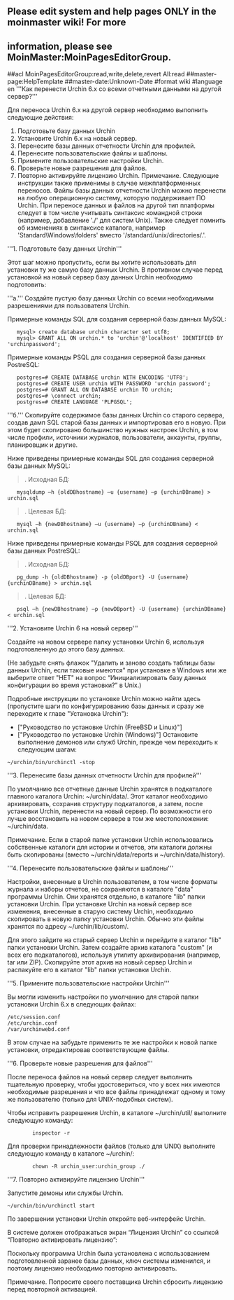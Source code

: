 ## Please edit system and help pages ONLY in the moinmaster wiki! For more
## information, please see MoinMaster:MoinPagesEditorGroup.
##acl MoinPagesEditorGroup:read,write,delete,revert All:read
##master-page:HelpTemplate
##master-date:Unknown-Date
#format wiki
#language en
'''Как перенести Urchin 6.x со всеми отчетными данными на другой сервер?'''

Для переноса Urchin 6.x на другой сервер необходимо выполнить следующие действия:

  1. Подготовьте базу данных Urchin
  1. Установите Urchin 6.x на новый сервер.
  1. Перенесите базы данных отчетности Urchin для профилей.
  1. Перенесите пользовательские файлы и шаблоны.
  1. Примените пользовательские настройки Urchin.
  1. Проверьте новые разрешения для файлов.
  1. Повторно активируйте лицензию Urchin.
Примечание. Следующие инструкции также применимы в случае межплатформенных переносов. Файлы базы данных отчетности Urchin можно перенести на любую операционную систему, которую поддерживает ПО Urchin. При переносе данных и файлов на другой тип платформы следует в том числе учитывать синтаксис командной строки (например, добавление './' для систем Unix). Также следует помнить об изменениях в синтаксисе каталога, например 'Standard\Windows\folders\' вместо '/standard/unix/directories/.'.

'''1. Подготовьте базу данных Urchin'''

Этот шаг можно пропустить, если вы хотите использовать для установки ту же самую базу данных Urchin. В противном случае перед установкой на новый сервер базу данных Urchin необходимо подготовить:

'''а.'''      Создайте пустую базу данных Urchin со всеми необходимыми разрешениями для пользователя Urchin.

Примерные команды SQL для создания серверной базы данных MySQL:

```
   mysql> create database urchin character set utf8;
   mysql> GRANT ALL ON urchin.* to 'urchin'@'localhost' IDENTIFIED BY 'urchinpassword';
```
Примерные команды PSQL для создания серверной базы данных PostreSQL:

```
   postgres=# CREATE DATABASE urchin WITH ENCODING 'UTF8';
   postgres=# CREATE USER urchin WITH PASSWORD 'urchin password';
   postgres=# GRANT ALL ON DATABASE urchin TO urchin;
   postgres=# \connect urchin;
   postgres=# CREATE LANGUAGE 'PLPGSQL';
```
'''б.'''      Скопируйте содержимое базы данных Urchin со старого сервера, создав дамп SQL старой базы данных и импортировав его в новую. При этом будет скопировано большинство нужных настроек Urchin, в том числе профили, источники журналов, пользователи, аккаунты, группы, планировщик и другие.

Ниже приведены примерные команды SQL для создания серверной базы данных MySQL:

> . Исходная БД:
```
   mysqldump –h {oldDBhostname} –u {username} –p {urchinDBname} > urchin.sql
```
> . Целевая БД:
```
   mysql –h {newDBhostname} –u {username} –p {urchinDBname} < urchin.sql
```
Ниже приведены примерные команды PSQL для создания серверной базы данных PostreSQL:

> . Исходная БД:
```
   pg_dump -h {oldDBhostname} -p {oldDBport} -U {username} {urchinDBname} > urchin.sql
```
> . Целевая БД:
```
   psql –h {newDBhostname} –p {newDBport} -U {username} {urchinDBname} < urchin.sql
```
'''2. Установите Urchin 6 на новый сервер'''

Создайте на новом сервере папку установки Urchin 6, используя подготовленную до этого базу данных.

(Не забудьте снять флажок "Удалить и заново создать таблицы базы данных Urchin, если таковые имеются" при установке в Windows или же выберите ответ "НЕТ" на вопрос “Инициализировать базу данных конфигурации во время установки?” в Unix.)

Подробные инструкции по установке Urchin можно найти здесь (пропустите шаги по конфигурированию базы данных и сразу же переходите к главе "Установка Urchin"):

  * ["Руководство по установке Urchin (FreeBSD и Linux)"]
  * ["Руководство по установке Urchin (Windows)"]
Остановите выполнение демонов или служб Urchin, прежде чем переходить к следующим шагам:

```
~/urchin/bin/urchinctl -stop
```
'''3. Перенесите базы данных отчетности Urchin для профилей'''

По умолчанию все отчетные данные Urchin хранятся в подкаталоге главного каталога Urchin: ~/urchin/data/. Этот каталог необходимо архивировать, сохранив структуру подкаталогов, а затем, после установки Urchin, перенести на новый сервер. По возможности его лучше восстановить на новом сервере в том же местоположении: ~/urchin/data.

Примечание. Если в старой папке установки Urchin использовались собственные каталоги для истории и отчетов, эти каталоги должны быть скопированы (вместо ~/urchin/data/reports и ~/urchin/data/history).

'''4. Перенесите пользовательские файлы и шаблоны'''

Настройки, внесенные в Urchin пользователем, в том числе форматы журнала и наборы отчетов, не сохраняются в каталоге "data" программы Urchin. Они хранятся отдельно, в каталоге "lib" папки установки Urchin. При установке Urchin на новый сервер все изменения, внесенные в старую систему Urchin, необходимо скопировать в новую папку установки Urchin. Обычно эти файлы хранятся по адресу ~/urchin/lib/custom/.

Для этого зайдите на старый сервер Urchin и перейдите в каталог "lib" папки установки Urchin. Затем создайте архив каталога "custom" (и всех его подкаталогов), используя утилиту архивирования (например, tar или ZIP). Скопируйте этот архив на новый сервер Urchin и распакуйте его в каталог "lib" папки установки Urchin.

'''5. Примените пользовательские настройки Urchin'''

Вы могли изменить настройки по умолчанию для старой папки установки Urchin 6.x в следующих файлах:

```
/etc/session.conf
/etc/urchin.conf
/var/urchinwebd.conf
```
В этом случае на забудьте применить те же настройки к новой папке установки, отредактировав соответствующие файлы.

'''6. Проверьте новые разрешения для файлов'''

После переноса файлов на новый сервер следует выполнить тщательную проверку, чтобы удостовериться, что у всех них имеются необходимые разрешения и что все файлы принадлежат одному и тому же пользователю (только для UNIX-подобных систем).

Чтобы исправить разрешения Urchin, в каталоге ~/urchin/util/ выполните следующую команду:

```
        inspector -r
```
Для проверки принадлежности файлов (только для UNIX) выполните следующую команду в каталоге ~/urchin/:

```
        chown -R urchin_user:urchin_group ./
```
'''7. Повторно активируйте лицензию Urchin'''

Запустите демоны или службы Urchin.

```
~/urchin/bin/urchinctl start
```
По завершении установки Urchin откройте веб-интерфейс Urchin.

В системе должен отображаться экран “Лицензия Urchin” со ссылкой “Повторно активировать лицензию”:

Поскольку программа Urchin была установлена с использованием подготовленной заранее базы данных, ключ системы изменился, и поэтому лицензию необходимо повторно активировать.

Примечание. Попросите своего поставщика Urchin сбросить лицензию перед повторной активацией.